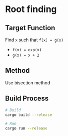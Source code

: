 # Root finding

## Target Function

Find `x` such that `f(x) = g(x)`

* `f(x) = exp(x)`
* `g(x) = x + 2`

## Method

Use bisection method

## Build Process

```sh
# Build
cargo build --release

# Run
cargo run --release
```
